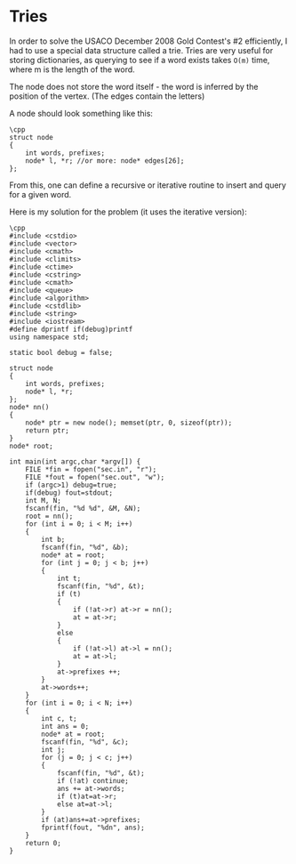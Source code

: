 # Tries

In order to solve the USACO December 2008 Gold Contest's #2 efficiently, I had to use a special data structure called a trie. Tries are very useful for storing dictionaries, as querying to see if a word exists takes `O(m)` time, where m is the length of the word.

The node does not store the word itself - the word is inferred by the position of the vertex. (The edges contain the letters)


A node should look something like this:


    \cpp
    struct node
    {
    	int words, prefixes;
    	node* l, *r; //or more: node* edges[26];
    };


From this, one can define a recursive or iterative routine to insert and query for a given word.

Here is my solution for the problem (it uses the iterative version):


    \cpp
    #include <cstdio>
    #include <vector>
    #include <cmath>
    #include <climits>
    #include <ctime>
    #include <cstring>
    #include <cmath>
    #include <queue>
    #include <algorithm>
    #include <cstdlib>
    #include <string>
    #include <iostream>
    #define dprintf if(debug)printf
    using namespace std;
    
    static bool debug = false;
    
    struct node
    {
    	int words, prefixes;
    	node* l, *r;
    };
    node* nn()
    {
    	node* ptr = new node(); memset(ptr, 0, sizeof(ptr));
    	return ptr;
    }
    node* root;
    
    int main(int argc,char *argv[]) {
    	FILE *fin = fopen("sec.in", "r");
    	FILE *fout = fopen("sec.out", "w");
    	if (argc>1) debug=true;
    	if(debug) fout=stdout;
    	int M, N;
    	fscanf(fin, "%d %d", &M, &N);
    	root = nn();
    	for (int i = 0; i < M; i++)
    	{
    		int b;
    		fscanf(fin, "%d", &b);
    		node* at = root;
    		for (int j = 0; j < b; j++)
    		{
    			int t;
    			fscanf(fin, "%d", &t);
    			if (t)
    			{
    				if (!at->r) at->r = nn();
    				at = at->r;
    			}
    			else
    			{
    				if (!at->l) at->l = nn();
    				at = at->l;
    			}
    			at->prefixes ++;
    		}
    		at->words++;
    	}
    	for (int i = 0; i < N; i++)
    	{
    		int c, t;
    		int ans = 0;
    		node* at = root;
    		fscanf(fin, "%d", &c);
    		int j;
    		for (j = 0; j < c; j++)
    		{
    			fscanf(fin, "%d", &t);
    			if (!at) continue;
    			ans += at->words;
    			if (t)at=at->r;
    			else at=at->l;
    		}
    		if (at)ans+=at->prefixes;
    		fprintf(fout, "%dn", ans);
    	}
    	return 0;
    }